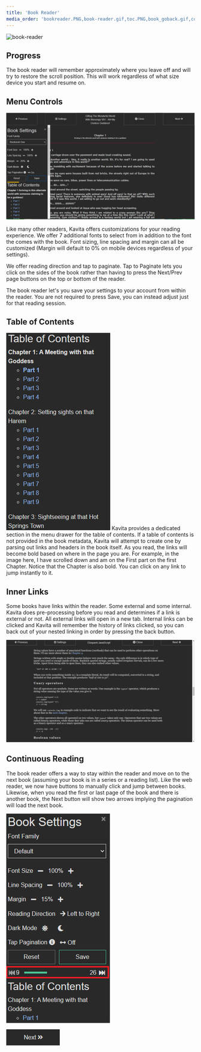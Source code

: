 ```yaml
---
title: 'Book Reader'
media_order: 'bookreader.PNG,book-reader.gif,toc.PNG,book_goback.gif,cont_reading_button.PNG,cont_reading.PNG'
---
```


![book-reader](book-reader.gif "book-reader")

## Progress
The book reader will remember approximately where you leave off and will try to restore the scroll position. This will work regardless of what size device you start and resume on. 

## Menu Controls
![bookreader](bookreader.PNG "bookreader")

Like many other readers, Kavita offers customizations for your reading experience. We offer 7 additional fonts to select from in addition to the font the comes with the book. Font sizing, line spacing and margin can all be customized (Margin will default to 0% on mobile devices regardless of your settings). 

We offer reading direction and tap to paginate. Tap to Paginate lets you click on the sides of the book rather than having to press the Next/Prev page buttons on the top or bottom of the reader. 

The book reader let's you save your settings to your account from within the reader. You are not required to press Save, you can instead adjust just for that reading session. 

## Table of Contents
![toc](toc.PNG "toc")
Kavita provides a dedicated section in the menu drawer for the table of contents. If a table of contents is not provided in the book metadata, Kavita will attempt to create one by parsing out links and headers in the book itself. As you read, the links will become bold based on where in the page you are. For example, in the image here, I have scrolled down and am on the First part on the first Chapter. Notice that the Chapter is also bold. You can click on any link to jump instantly to it. 

## Inner Links
Some books have links within the reader. Some external and some internal. Kavita does pre-processing before you read and determines if a link is external or not. All external links will open in a new tab. Internal links can be clicked and Kavita will remember the history of links clicked, so you can back out of your nested linking in order by pressing the back button. 

![book_goback](book_goback.gif "book_goback")

## Continuous Reading
The book reader offers a way to stay within the reader and move on to the next book (assuming your book is in a series or a reading list). Like the web reader, we now have buttons to manually click and jump between books. Likewise, when you read the first or last page of the book and there is another book, the Next button will show two arrows implying the pagination will load the next book.

![cont_reading](cont_reading.PNG "cont_reading")

![cont_reading_button](cont_reading_button.PNG "cont_reading_button")
